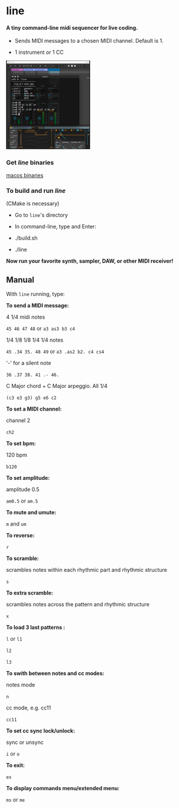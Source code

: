 # line
#### A tiny command-line midi sequencer for live coding.

+ Sends MIDI messages to a chosen MIDI channel. Default is 1.

+ 1 instrument or 1 CC

<!-- ![line_screenshot](https://github.com/pd3v/line/blob/develop/line0.1.png) -->
<img src="https://github.com/pd3v/line/blob/develop/line0.1.png" style="width:45%;height:45%"/>

### Get *line* binaries

[macos binaries](https://github.com/pd3v/line/actions/runs/1802392423)

### To build and run *line* 

(CMake is necessary)

+ Go to `line`'s directory

+ In command-line, type and Enter:

+ ./build.sh

+ ./line

**Now run your favorite synth, sampler, DAW, or other MIDI receiver!**

## Manual

With `line` running, type:


**To send a MIDI message:**

4 1/4 midi notes

`45 46 47 48` or `a3 as3 b3 c4`

1/4 1/8 1/8 1/4 1/4 notes

`45 .34 35. 48 49` or `a3 .as2 b2. c4 cs4`

'-' for a silent note

`36 .37 38. 41 .- 46.` 

C Major chord + C Major arpeggio. All 1/4

`(c3 e3 g3) g5 e6 c2`

**To set a MIDI channel:**  

channel 2

`ch2`

**To set bpm:**  

120 bpm

`b120`

**To set amplitude:**

amplitude 0.5

`am0.5` or `am.5`

**To mute and umute:**

`m` and `um`

**To reverse:**  

`r`

**To scramble:**  

scrambles notes within each rhythmic part and rhythmic structure

`s`

**To extra scramble:**  

scrambles notes across the pattern and rhythmic structure

`x`

**To load 3 last patterns :**  

`l` or `l1`

`l2`

`l3`

**To swith between notes and cc modes:**  

notes mode

`n` 

cc mode, e.g. cc11

`cc11`

**To set cc sync lock/unlock:**  

sync or unsync

`i` or `o`

**To exit:**

`ex`  

**To display commands menu/extended menu:**

`ms` or `me`


 

